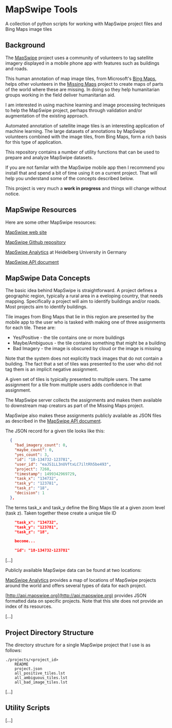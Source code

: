 # MapSwipe Tools

A collection of python scripts for working with MapSwipe project files and Bing Maps image tiles




## Background

The [MapSwipe](http://mapswipe.org/) project uses a community of volunteers to tag
satellite imagery displayed in a mobile phone app with features such as buildings and roads.

This human annotation of map image tiles, from Microsoft's [Bing Maps](https://www.bingmapsportal.com/),
helps other volunteers in the [Missing Maps](http://www.missingmaps.org/) project
to create maps of parts of the world where these are missing. In doing so they help humanitarian groups
working in the field deliver humanitarian aid.

I am interested in using machine learning and image processing techniques to help the MapSwipe project, perhaps through
validation and/or augmentation of the existing approach.

Automated annotation of satellite image tiles is an interesting application of machine learning. The large datasets
of annotations by MapSwipe volunteers combined with the image tiles, from Bing Maps, form a rich basis for this type
of application.

This repository contains a number of utility functions that can be used to prepare and analyze MapSwipe datasets.

If you are not familar with the MapSwipe mobile app then I recommend you install that and spend a bit of
time using it on a current project. That will help you understand some of the concepts described below.

This project is very much a **work in progress** and things will change without notice.


## MapSwipe Resources

Here are some other MapSwipe resources:

[MapSwipe web site](http://mapswipe.org/)

[MapSwipe Github repository](https://github.com/mapswipe)

[MapSwipe Analytics](http://mapswipe.geog.uni-heidelberg.de/) at Heidelberg University in Germany

[MapSwipe API document](https://docs.google.com/document/d/1RwN4BNhgMT5Nj9EWYRBWxIZck5iaawg9i_5FdAAderw/edit#heading=h.wp1a8ue6nwhv)


## MapSwipe Data Concepts

The basic idea behind MapSwipe is straightforward. A project defines a geographic region, typically a rural area in a eveloping country,
that needs mapping. Specifically a project will aim to identify buildings and/or roads. Most projects aim to identify buildings.

Tile images from Bing Maps that lie in this region are presented by the mobile app to the user who is tasked with making one of three
assignments for each tile. These are:
- Yes/Positive - the tile contains one or more buildings
- Maybe/Ambiguous - the tile contains something that might be a building
- Bad Imagery - the image is obscured by cloud or the image is missing

Note that the system does not explicitly track images that do not contain a building. The fact that a set of tiles was presented to the user who
did not tag them is an implicit negative assignment.

A given set of tiles is typically presented to multiple users. The same assignment for a tile from multiple users adds confidence in that assignment.

The MapSwipe server collects the assignments and makes them available to downstream map creators as part of the Missing Maps project.

MapSwipe also makes these assignments publicly available as JSON files as described in the
[MapSwipe API document](https://docs.google.com/document/d/1RwN4BNhgMT5Nj9EWYRBWxIZck5iaawg9i_5FdAAderw/edit#heading=h.wp1a8ue6nwhv).

The JSON record for a given tile looks like this:

```json
  {
    "bad_imagery_count": 0,
    "maybe_count": 0,
    "yes_count": 3,
    "id": "18-134732-123781",
    "user_id": "eaJS1LL3nUVftxLC7iltRh5be493",
    "project": 7260,
    "timestamp": 1499342969729,
    "task_x": "134732",
    "task_y": "123781",
    "task_z": "18",
    "decision": 1
  },
```
The terms task_x and task_y define the Bing Maps tile at a given zoom level (task z).
Taken together these create a unique tile ID

```json
    "task_x": "134732",
    "task_y": "123781",
    "task_z": "18",

    become...

    "id": "18-134732-123781"
```

[...]


Publicly available MapSwipe data can be found at two locations:

[MapSwipe Analytics](http://mapswipe.geog.uni-heidelberg.de/) provides a map of locations of MapSwipe projects around the world and offers
several types of data for each project.

[http://api.mapswipe.org](http://api.mapswipe.org) provides JSON formatted data on specific projects. Note that this site does not provide an
index of its resources.



[...]

## Project Directory Structure

The directory structure for a single MapSwipe project that I use is as follows:

```
./projects/<project_id>
    README
    project.json
    all_positive_tiles.lst
    all_ambiguous_tiles.lst
    all_bad_image_tiles.lst

```

[...]

## Utility Scripts

[...]

